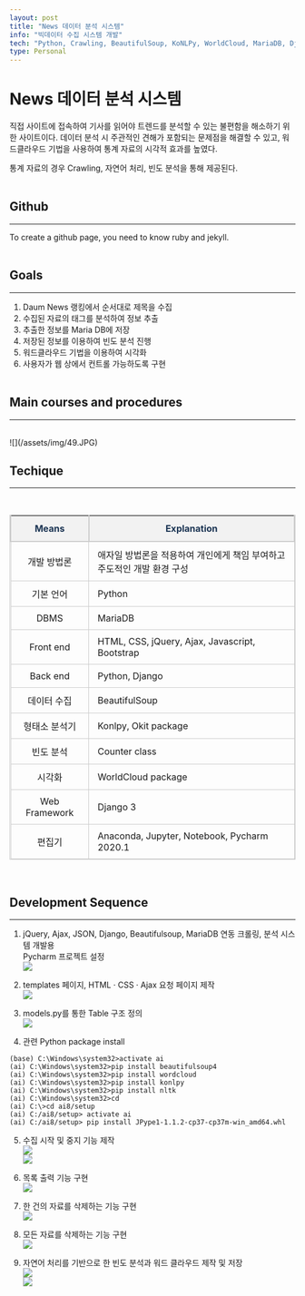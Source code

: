 ```yaml
---
layout: post
title: "News 데이터 분석 시스템"
info: "빅데이터 수집 시스템 개발"
tech: "Python, Crawling, BeautifulSoup, KoNLPy, WorldCloud, MariaDB, Django, Pycharm, HTML, CSS, jQuery, 	Ajax, Bootstrap"
type: Personal
---
```


<style>
  table {
      border-collapse: collapse;
      border-top: 1px solid #ccc;
      border-left: 1px solid #ccc;
      border-right: 1px solid #ccc;
      border-bottom: 1px solid #ccc;
  }
  table thead th {
  	  border-left: 2px solid #ccc;
  	  border-right: 2px solid #ccc;
  	  border-bottom: 2px solid #ccc;
      background-color: #F2F2F2;
      text-align: center;
      line-height: 1.5;
      padding: 10px;
      font-weight: bold;
      vertical-align: middle;
      color: #1b3453;
  }
  table td {
      padding: 10px 15px;
      vertical-align: middle;
      border-left: 1px solid #ccc;
      border-right: 1px solid #ccc;
      border-bottom: 1px solid #ccc;
}
</style>

# News 데이터 분석 시스템

직접 사이트에 접속하여 기사를 읽어야 트렌드를 분석할 수 있는 불편함을 해소하기 위한 사이트이다. 데이터 분석 시 주관적인 견해가 포함되는 문제점을 해결할 수 있고, 워드클라우드 기법을 사용하여 통계 자료의 시각적 효과를 높였다.

통계 자료의 경우 Crawling, 자연어 처리, 빈도 분석을 통해 제공된다.<br><br>


## Github
---
To create a github page, you need to know ruby and jekyll.
<br><br>

## Goals
---

1. Daum News 랭킹에서 순서대로 제목을 수집
2. 수집된 자료의 태그를 분석하여 정보 추출
3. 추출한 정보를 Maria DB에 저장
4. 저장된 정보를 이용하여 빈도 분석 진행
5. 워드클라우드 기법을 이용하여 시각화
6. 사용자가 웹 상에서 컨트롤 가능하도록 구현
<br><br>

## Main courses and procedures
---

<br>
![](/assets/img/49.JPG)
<br>

## Techique
---
<br>

| Means | Explanation |
|:--------:|--------|
|개발 방법론|애자일 방법론을 적용하여 개인에게 책임 부여하고 주도적인 개발 환경 구성|
|기본 언어|Python|
|DBMS|MariaDB|
|Front end|HTML, CSS, jQuery, Ajax, Javascript, Bootstrap|
|Back end|Python, Django|
|데이터 수집|BeautifulSoup|
|형태소 분석기|Konlpy, Okit package|
|빈도 분석|Counter class|
|시각화|WorldCloud package|
|Web Framework|Django 3|
|편집기|Anaconda, Jupyter, Notebook, Pycharm 2020.1|

<br>

## Development Sequence
---

1. jQuery, Ajax, JSON, Django, Beautifulsoup, MariaDB 연동 크롤링, 분석 시스템 개발용 <br>Pycharm 프로젝트 설정<br>
![](/assets/img/50.jpg)

2. templates 페이지, HTML · CSS · Ajax 요청 페이지 제작<br>
![](/assets/img/51.jpg)

3. models.py를 통한 Table 구조 정의<br>
![](/assets/img/52.jpg)

4. 관련 Python package install<br>
```{.bash}
(base) C:\Windows\system32>activate ai
(ai) C:\Windows\system32>pip install beautifulsoup4
(ai) C:\Windows\system32>pip install wordcloud
(ai) C:\Windows\system32>pip install konlpy
(ai) C:\Windows\system32>pip install nltk
(ai) C:\Windows\system32>cd
(ai) C:\>cd ai8/setup
(ai) C:/ai8/setup> activate ai
(ai) C:/ai8/setup> pip install JPype1-1.1.2-cp37-cp37m-win_amd64.whl
```

5. 수집 시작 및 중지 기능 제작<br>
![](/assets/img/53.jpg)<br>
![](/assets/img/54.jpg)

6. 목록 출력 기능 구현<br>
![](/assets/img/55.jpg)

7. 한 건의 자료를 삭제하는 기능 구현<br>
![](/assets/img/56.jpg)

8. 모든 자료를 삭제하는 기능 구현<br>
![](/assets/img/57.jpg)

9. 자연어 처리를 기반으로 한 빈도 분석과 워드 클라우드 제작 및 저장<br>
![](/assets/img/58.jpg)<br>
![](/assets/img/59.jpg)<br>
